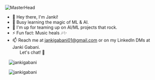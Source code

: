 ![MasterHead](https://cdnb.artstation.com/p/assets/images/images/048/282/733/original/exceptrea-gamerroom-1-revisioned-0.gif?1649761105)

- 👋 Hey there, I'm Janki!
- 🌱 Busy learning the magic of ML & AI.
- 👀 I'm up for teaming up on AI/ML projects that rock.
- ⚡ Fun fact:  Music heals 🎶✨
- 📫 Reach me at jankigabani01@gmail.com or on my LinkedIn DMs at Janki Gabani. <br/>&nbsp;&nbsp;&nbsp;&nbsp;&nbsp; Let's chat! 🚀

<!-- START_SECTION: daily-comment -->


<!-- 2023-12-23 -->
<!-- 2023-12-24 -->
<!-- 2023-12-25 -->
<!-- 2023-12-26 -->
<!-- 2023-12-28 -->
<!-- 2023-12-29 -->
<!-- 2023-12-30 -->
<!-- 2024-01-01 -->
<!-- 2024-01-02 -->
<!-- 2024-01-03 -->
<!-- 2024-01-04 -->
<!-- 2024-01-05 -->
<!-- 2024-01-06 --><!-- END_SECTION: daily-comment -->

  
<p>&nbsp;&nbsp;&nbsp;<img align="center" src="https://github-readme-stats.vercel.app/api?username=jankigabani&show_icons=true&locale=en" alt="jankigabani" /></p>

<p>&nbsp;&nbsp;&nbsp;<img align="center" src="https://github-readme-streak-stats.herokuapp.com/?user=jankigabani" alt="jankigabani" /></p>

